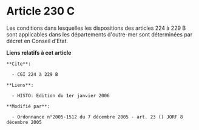 # Article 230 C

Les conditions dans lesquelles les dispositions des articles 224 à 229 B sont applicables dans les départements d'outre-mer
sont déterminées par décret en Conseil d'Etat.

**Liens relatifs à cet article**

	**Cite**:

	  - CGI 224 à 229 B

	**Liens**:

	  - HISTO: Edition du 1er janvier 2006

	**Modifié par**:

	  - Ordonnance n°2005-1512 du 7 décembre 2005 - art. 23 () JORF 8 décembre 2005
